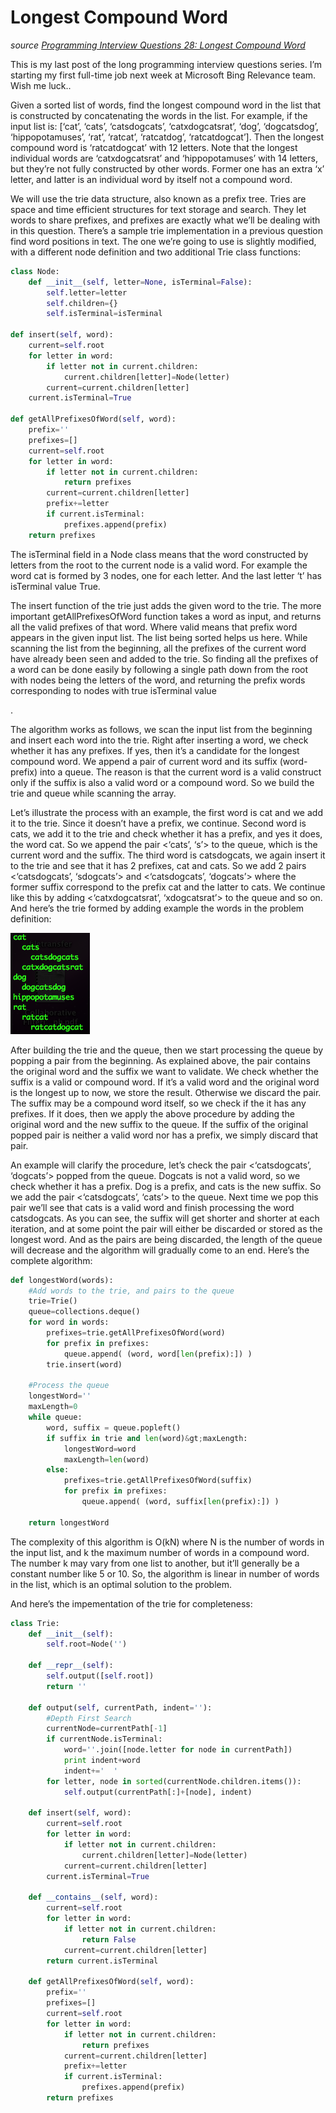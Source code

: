 # Longest Compound Word

_source [Programming Interview Questions 28: Longest Compound Word](http://www.ardendertat.com/2012/06/15/programming-interview-questions-28-longest-compound-word/)_

This is my last post of the long programming interview questions series. I’m starting my first full-time job next week at Microsoft Bing Relevance team. Wish me luck..

Given a sorted list of words, find the longest compound word in the list that is constructed by concatenating the words in the list. For example, if the input list is: [‘cat’, ‘cats’, ‘catsdogcats’, ‘catxdogcatsrat’, ‘dog’, ‘dogcatsdog’, ‘hippopotamuses’, ‘rat’, ‘ratcat’, ‘ratcatdog’, ‘ratcatdogcat’]. Then the longest compound word is ‘ratcatdogcat’ with 12 letters. Note that the longest individual words are ‘catxdogcatsrat’ and ‘hippopotamuses’ with 14 letters, but they’re not fully constructed by other words. Former one has an extra ‘x’ letter, and latter is an individual word by itself not a compound word.

We will use the trie data structure, also known as a prefix tree. Tries are space and time efficient structures for text storage and search.  They let words to share prefixes, and prefixes are exactly what we’ll be dealing with in this question. There’s a sample trie implementation in a previous question find word positions in text. The one we’re going to use is slightly modified, with a different node definition and two additional Trie class functions:

```python
class Node:
    def __init__(self, letter=None, isTerminal=False):
        self.letter=letter
        self.children={}
        self.isTerminal=isTerminal

def insert(self, word):
    current=self.root
    for letter in word:
        if letter not in current.children:
            current.children[letter]=Node(letter)
        current=current.children[letter]
    current.isTerminal=True

def getAllPrefixesOfWord(self, word):
    prefix=''
    prefixes=[]
    current=self.root
    for letter in word:
        if letter not in current.children:
            return prefixes
        current=current.children[letter]
        prefix+=letter
        if current.isTerminal:
            prefixes.append(prefix)
    return prefixes
```

The isTerminal field in a Node class means that the word constructed by letters from the root to the current node is a valid word. For example the word cat is formed by 3 nodes, one for each letter. And the last letter ‘t’ has isTerminal value True.

The insert function of the trie just adds the given word to the trie. The more important getAllPrefixesOfWord function takes a word as input, and returns all the valid prefixes of that word. Where valid means that prefix word appears in the given input list. The list being sorted helps us here. While scanning the list from the beginning, all the prefixes of the current word have already been seen and added to the trie. So finding all the prefixes of a word can be done easily by following a single path down from the root with nodes being the letters of the word, and returning the prefix words corresponding to nodes with true isTerminal value

.

The algorithm works as follows, we scan the input list from the beginning and insert each word into the trie. Right after inserting a word, we check whether it has any prefixes. If yes, then it’s a candidate for the longest compound word. We append a pair of current word and its suffix (word-prefix) into a queue. The reason is that the current word is a valid construct only if the suffix is also a valid word or a compound word. So we build the trie and queue while scanning the array.

Let’s illustrate the process with an example, the first word is cat and we add it to the trie. Since it doesn’t have a prefix, we continue. Second word is cats, we add it to the trie and check whether it has a prefix, and yes it does, the word cat. So we append the pair <‘cats’, ‘s’> to the queue, which is the current word and the suffix. The third word is catsdogcats, we again insert it to the trie and see that it has 2 prefixes, cat and cats. So we add 2 pairs <‘catsdogcats’, ‘sdogcats’> and <‘catsdogcats’, ‘dogcats’> where the former suffix correspond to the prefix cat and the latter to cats. We continue like this by adding <‘catxdogcatsrat’, ‘xdogcatsrat’> to the queue and so on. And here’s the trie formed by adding example the words in the problem definition:

![](trie2.png)

After building the trie and the queue, then we start processing the queue by popping a pair from the beginning. As explained above, the pair contains the original word and the suffix we want to validate. We check whether the suffix is a valid or compound word. If it’s a valid word and the original word is the longest up to now, we store the result. Otherwise we discard the pair. The suffix may be a compound word itself, so we check if the it has any prefixes. If it does, then we apply the above procedure by adding the original word and the new suffix to the queue. If the suffix of the original popped pair is neither a valid word nor has a prefix, we simply discard that pair.

An example will clarify the procedure, let’s check the pair <‘catsdogcats’, ‘dogcats’> popped from the queue. Dogcats is not a valid word, so we check whether it has a prefix. Dog is a prefix, and cats is the new suffix. So we add the pair <‘catsdogcats’, ‘cats’> to the queue. Next time we pop this pair we’ll see that cats is a valid word and finish processing the word catsdogcats. As you can see, the suffix will get shorter and shorter at each iteration, and at some point the pair will either be discarded or stored as the longest word. And as the pairs are being discarded, the length of the queue will decrease and the algorithm will gradually come to an end. Here’s the complete algorithm:

```python
def longestWord(words):
    #Add words to the trie, and pairs to the queue
    trie=Trie()
    queue=collections.deque()
    for word in words:
        prefixes=trie.getAllPrefixesOfWord(word)
        for prefix in prefixes:
            queue.append( (word, word[len(prefix):]) )
        trie.insert(word)

    #Process the queue
    longestWord=''
    maxLength=0
    while queue:
        word, suffix = queue.popleft()
        if suffix in trie and len(word)&gt;maxLength:
            longestWord=word
            maxLength=len(word)
        else:
            prefixes=trie.getAllPrefixesOfWord(suffix)
            for prefix in prefixes:
                queue.append( (word, suffix[len(prefix):]) )

    return longestWord
```

The complexity of this algorithm is O(kN) where N is the number of words in the input list, and k the maximum number of words in a compound word. The number k may vary from one list to another, but it’ll generally be a constant number like 5 or 10. So, the algorithm is linear in number of words in the list, which is an optimal solution to the problem.

And here’s the impementation of the trie for completeness:

```python
class Trie:
    def __init__(self):
        self.root=Node('')

    def __repr__(self):
        self.output([self.root])
        return ''

    def output(self, currentPath, indent=''):
        #Depth First Search
        currentNode=currentPath[-1]
        if currentNode.isTerminal:
            word=''.join([node.letter for node in currentPath])
            print indent+word
            indent+='  '
        for letter, node in sorted(currentNode.children.items()):
            self.output(currentPath[:]+[node], indent)

    def insert(self, word):
        current=self.root
        for letter in word:
            if letter not in current.children:
                current.children[letter]=Node(letter)
            current=current.children[letter]
        current.isTerminal=True

    def __contains__(self, word):
        current=self.root
        for letter in word:
            if letter not in current.children:
                return False
            current=current.children[letter]
        return current.isTerminal

    def getAllPrefixesOfWord(self, word):
        prefix=''
        prefixes=[]
        current=self.root
        for letter in word:
            if letter not in current.children:
                return prefixes
            current=current.children[letter]
            prefix+=letter
            if current.isTerminal:
                prefixes.append(prefix)
        return prefixes
```

